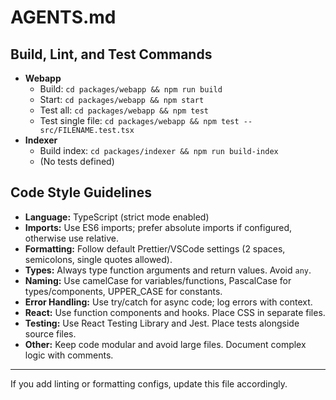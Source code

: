 # AGENTS.md

## Build, Lint, and Test Commands

- **Webapp**
  - Build: `cd packages/webapp && npm run build`
  - Start: `cd packages/webapp && npm start`
  - Test all: `cd packages/webapp && npm test`
  - Test single file: `cd packages/webapp && npm test -- src/FILENAME.test.tsx`
- **Indexer**
  - Build index: `cd packages/indexer && npm run build-index`
  - (No tests defined)

## Code Style Guidelines

- **Language:** TypeScript (strict mode enabled)
- **Imports:** Use ES6 imports; prefer absolute imports if configured, otherwise use relative.
- **Formatting:** Follow default Prettier/VSCode settings (2 spaces, semicolons, single quotes allowed).
- **Types:** Always type function arguments and return values. Avoid `any`.
- **Naming:** Use camelCase for variables/functions, PascalCase for types/components, UPPER_CASE for constants.
- **Error Handling:** Use try/catch for async code; log errors with context.
- **React:** Use function components and hooks. Place CSS in separate files.
- **Testing:** Use React Testing Library and Jest. Place tests alongside source files.
- **Other:** Keep code modular and avoid large files. Document complex logic with comments.

---

If you add linting or formatting configs, update this file accordingly.
